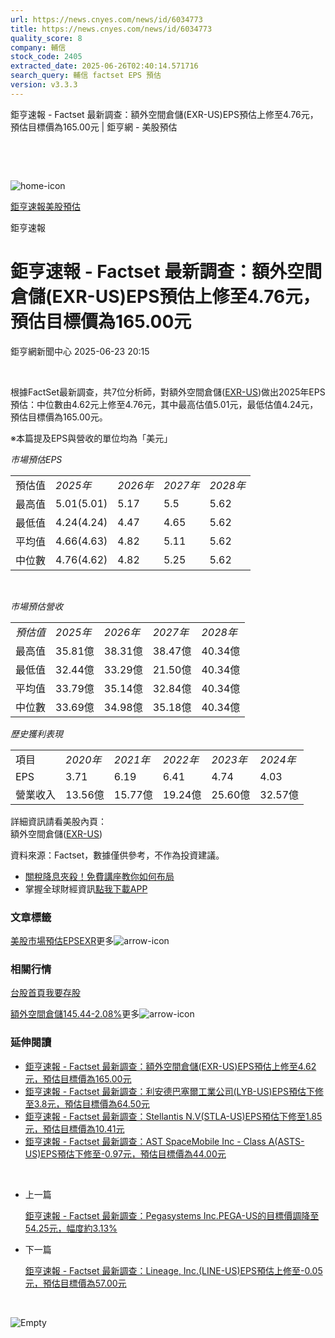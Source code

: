 ```yaml
---
url: https://news.cnyes.com/news/id/6034773
title: https://news.cnyes.com/news/id/6034773
quality_score: 8
company: 輔信
stock_code: 2405
extracted_date: 2025-06-26T02:40:14.571716
search_query: 輔信 factset EPS 預估
version: v3.3.3
---
```


鉅亨速報 - Factset 最新調查：額外空間倉儲(EXR-US)EPS預估上修至4.76元，預估目標價為165.00元 | 鉅亨網 - 美股預估

‌

‌

![home-icon](/assets/icons/breadCrumb/symbol-icon-home.svg)

[鉅亨速報](/news/cat/anue_live)[美股預估](/news/cat/us_forecast)

鉅亨速報

# 鉅亨速報 - Factset 最新調查：額外空間倉儲(EXR-US)EPS預估上修至4.76元，預估目標價為165.00元

鉅亨網新聞中心 2025-06-23 20:15

‌

根據FactSet最新調查，共7位分析師，對額外空間倉儲([EXR-US](https://invest.cnyes.com/usstock/detail/EXR))做出2025年EPS預估：中位數由4.62元上修至4.76元，其中最高估值5.01元，最低估值4.24元，預估目標價為165.00元。

※本篇提及EPS與營收的單位均為「美元」

*市場預估EPS*

|  |  |  |  |  |
| --- | --- | --- | --- | --- |
| 預估值 | *2025年* | *2026年* | *2027年* | *2028年* |
| 最高值 | 5.01(5.01) | 5.17 | 5.5 | 5.62 |
| 最低值 | 4.24(4.24) | 4.47 | 4.65 | 5.62 |
| 平均值 | 4.66(4.63) | 4.82 | 5.11 | 5.62 |
| 中位數 | 4.76(4.62) | 4.82 | 5.25 | 5.62 |

‌

*市場預估營收*

|  |  |  |  |  |
| --- | --- | --- | --- | --- |
| *預估值* | *2025年* | *2026年* | *2027年* | *2028年* |
| 最高值 | 35.81億 | 38.31億 | 38.47億 | 40.34億 |
| 最低值 | 32.44億 | 33.29億 | 21.50億 | 40.34億 |
| 平均值 | 33.79億 | 35.14億 | 32.84億 | 40.34億 |
| 中位數 | 33.69億 | 34.98億 | 35.18億 | 40.34億 |

*歷史獲利表現*

|  |  |  |  |  |  |
| --- | --- | --- | --- | --- | --- |
| 項目 | *2020年* | *2021年* | *2022年* | *2023年* | *2024年* |
| EPS | 3.71 | 6.19 | 6.41 | 4.74 | 4.03 |
| 營業收入 | 13.56億 | 15.77億 | 19.24億 | 25.60億 | 32.57億 |

詳細資訊請看美股內頁：  
額外空間倉儲([EXR-US](https://invest.cnyes.com/usstock/detail/EXR))

資料來源：Factset，數據僅供參考，不作為投資建議。

* [關稅降息夾殺！免費講座教你如何布局](https://events.cnyes.com/rsc2025H2-35584?utm_source=anue&utm_medium=usstocks_end)
* 掌握全球財經資訊[點我下載APP](http://www.cnyes.com/app/?utm_source=mweb&utm_medium=HamMenuBanner&utm_campaign=fixed&utm_content=entr)

### 文章標籤

[美股](https://news.cnyes.com/tag/美股 "美股")[市場預估](https://news.cnyes.com/tag/市場預估 "市場預估")[EPS](https://news.cnyes.com/tag/EPS "EPS")[EXR](https://news.cnyes.com/tag/EXR "EXR")更多![arrow-icon](/assets/icons/arrows/arrow-down.svg)

### 相關行情

[台股首頁](https://www.cnyes.com/twstock)[我要存股](https://supr.link/8OHaU)

[額外空間倉儲145.44-2.08%](https://invest.cnyes.com/usstock/detail/EXR)更多![arrow-icon](/assets/icons/arrows/arrow-down.svg)

### 延伸閱讀

* [鉅亨速報 - Factset 最新調查：額外空間倉儲(EXR-US)EPS預估上修至4.62元，預估目標價為165.00元](/news/id/5986919)
* [鉅亨速報 - Factset 最新調查：利安德巴塞爾工業公司(LYB-US)EPS預估下修至3.8元，預估目標價為64.50元](/news/id/6038732)
* [鉅亨速報 - Factset 最新調查：Stellantis N.V(STLA-US)EPS預估下修至1.85元，預估目標價為10.41元](/news/id/6038700)
* [鉅亨速報 - Factset 最新調查：AST SpaceMobile Inc - Class A(ASTS-US)EPS預估下修至-0.97元，預估目標價為44.00元](/news/id/6038639)

‌

* 上一篇

  [鉅亨速報 - Factset 最新調查：Pegasystems Inc.PEGA-US的目標價調降至54.25元，幅度約3.13%](/news/id/6034999)
* 下一篇

  [鉅亨速報 - Factset 最新調查：Lineage, Inc.(LINE-US)EPS預估上修至-0.05元，預估目標價為57.00元](/news/id/6032514)

‌

![Empty](/assets/icons/skeleton/empty-image.svg)

‌